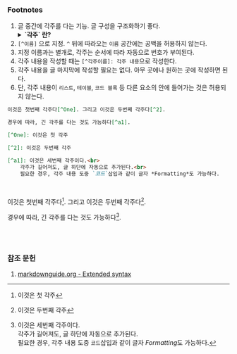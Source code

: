 <h3 id="title">Footnotes</h3>

1. 글 중간에 각주를 다는 기능. 글 구성을 구조화하기 좋다.<br>
    <details>
        <summary style="font-Weight:bold">  `각주` 란?</summary>
        <p>
            <br>주(註) 또는 각주(영어: footnote 또는 annotation 등)는 본문에 대하는 참조 문헌이나 본문의 낱말, 문장 등의 뜻을 알기 쉽게 풀이하는 덧붙이는 글이다. 주는 매우 길어 본문에 기입하기 부적당하거나 본문 내용에 끼워 넣었을 때 문맥의 흐름이 방해되는 경우에 사용되며, 기술하는 내용의 출처를 밝히거나 해당 용어나 내용을 보충 설명하는 데에 사용한다.<br><br>각주는 논문을 쓸 때 본문의 어떤 부분의 뜻을 보충하거나 논문 본문의 아래쪽에 따로 단 주석을 말한다. 각주는 본문에서 숫자 또는 기호로 식별하며, 연구 논문에서 일반적으로 각주를 추가하여 본문에서 서술한 사실이나 인용문의 출처를 인용하는 데 사용된다. 각주에는 콘텐츠 각주와 저자권 허가 각주 두가지가 있다. 콘텐츠 각주는 본문의 정보를 보충 설명하여 단순화하고 복잡하고 관련성이 없는 정보는 포함하지 않아야 한다. 저작권 허가 각주는 긴 인용문, 연구 규모와 테스트 아이템, 개조된 표와 표의 출처를 제공한다. 각주를 사용할 경우 일반적으로 작성자, 연도 및 책의 제목, 전체 페이지 번호를 포함한 전체 인용정보를 추가해야 한다.<br><br>출처 : <a href="https://ko.wikipedia.org/wiki/%EA%B0%81%EC%A3%BC" target="blank">위키백과</a><br><br>
        </p>
    </deatils>
1. `[^이름]` 으로 지정. `^` 뒤에 따라오는 `이름` 공간에는 공백을 허용하지 않는다.
2. 지정 이름과는 별개로, 각주는 순서에 따라 자동으로 번호가 부여된다.
3. 각주 내용을 작성할 때는 `[^각주이름]: 각주 내용`으로 작성한다.
4. 각주 내용을 글 마지막에 작성할 필요는 없다. 아무 곳에나 원하는 곳에 작성하면 된다.
5. 단, 각주 내용이 `리스트`, `테이블`, `코드 블록` 등 다른 요소의 안에 들어가는 것은 허용되지 않는다.

```md
이것은 첫번째 각주다[^One]. 그리고 이것은 두번째 각주다[^2].

경우에 따라, 긴 각주를 다는 것도 가능하다[^a1].

[^One]: 이것은 첫 각주

[^2]: 이것은 두번째 각주

[^a1]: 이것은 세번째 각주이다.<br>
    각주가 길어져도, 글 하단에 자동으로 추가된다.<br>
    필요한 경우, 각주 내용 도중 `코드`삽입과 같이 글자 *Formatting*도 가능하다.
```
<br>

이것은 첫번째 각주다[^One]. 그리고 이것은 두번째 각주다[^2].

경우에 따라, 긴 각주를 다는 것도 가능하다[^a1].

[^One]: 이것은 첫 각주

[^2]: 이것은 두번째 각주

[^a1]: 이것은 세번째 각주이다.<br>
    각주가 길어져도, 글 하단에 자동으로 추가된다.<br>
    필요한 경우, 각주 내용 도중 `코드`삽입과 같이 글자 *Formatting*도 가능하다.

<br><br>

### 참조 문헌
1. [markdownguide.org - Extended syntax](https://www.markdownguide.org/extended-syntax/#tables "Extended syntax overview")
